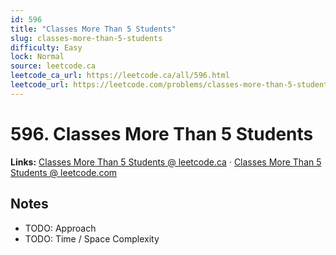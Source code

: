 ```yaml
--- 
id: 596
title: "Classes More Than 5 Students"
slug: classes-more-than-5-students
difficulty: Easy
lock: Normal
source: leetcode.ca
leetcode_ca_url: https://leetcode.ca/all/596.html
leetcode_url: https://leetcode.com/problems/classes-more-than-5-students/
---
```


# 596. Classes More Than 5 Students

**Links:** [Classes More Than 5 Students @ leetcode.ca](https://leetcode.ca/all/596.html) · [Classes More Than 5 Students @ leetcode.com](https://leetcode.com/problems/classes-more-than-5-students/)

## Notes
- TODO: Approach
- TODO: Time / Space Complexity
